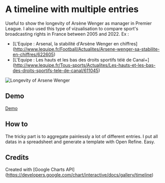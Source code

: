 # A timeline with multiple entries

Useful to show the longevity of Arsène Wenger as manager in Premier League. I also used this type of vizualisation to compare sport's broadcasting rights in France between 2005 and 2022.
Ex :
- [L'Equipe : Arsenal, la stabilité d'Arsène Wenger en chiffres] (http://www.lequipe.fr/Football/Actualites/Arsene-wenger-sa-stabilite-en-chiffres/622605)
- [L'Equipe : Les hauts et les bas des droits sportifs télé de Canal+] (http://www.lequipe.fr/Tous-sports/Actualites/Les-hauts-et-les-bas-des-droits-sportifs-tele-de-canal/611045)

![Longevity of Arsene Wenger](https://benoitfuric.github.io/multiple-timeline/Wenger.png)

## Demo
[Demo](https://benoitfuric.github.io/multiple-timeline/)

## How to
The tricky part is to aggregate painlessly a lot of different entries. I put all datas in a spreadsheet and generate a template with Open Refine. Easy.

## Credits

Created with [Google Charts API] (https://developers.google.com/chart/interactive/docs/gallery/timeline)
